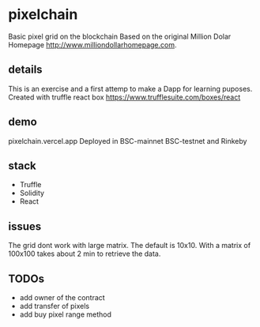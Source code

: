 # pixelchain
Basic pixel grid on the blockchain
Based on the original Million Dolar Homepage http://www.milliondollarhomepage.com.

## details
This is an exercise and a first attemp to make a Dapp for learning puposes.
Created with truffle react box https://www.trufflesuite.com/boxes/react

## demo
pixelchain.vercel.app
Deployed in BSC-mainnet BSC-testnet and Rinkeby
## stack
- Truffle
- Solidity
- React

## issues
The grid dont work with large matrix. The default is 10x10. With a matrix of 100x100 takes about 2 min to retrieve the data.

## TODOs
- add owner of the contract
- add transfer of pixels
- add buy pixel range method
